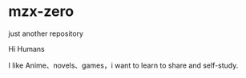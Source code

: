 # mzx-zero
just another repository

Hi Humans

I like Anime、novels、games，i want to learn to share and self-study.
